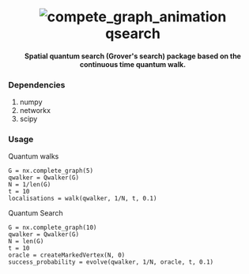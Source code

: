 <h1 align="center">
  <img
    alt="compete_graph_animation"
    src="https://user-images.githubusercontent.com/9468947/29244436-bc4e66ee-7faf-11e7-8d3a-e1e419d60ca5.gif"
  />
  <br />
  qsearch
</h1>

<h4 align="center">
  Spatial quantum search (Grover's search) package based on the continuous time quantum walk.
</h4>


### Dependencies

1. numpy
2. networkx
3. scipy

### Usage

Quantum walks

```
G = nx.complete_graph(5)
qwalker = Qwalker(G)
N = 1/len(G)
t = 10
localisations = walk(qwalker, 1/N, t, 0.1)

```

Quantum Search

```
G = nx.complete_graph(10)
qwalker = Qwalker(G)
N = len(G)
t = 10
oracle = createMarkedVertex(N, 0)
success_probability = evolve(qwalker, 1/N, oracle, t, 0.1)

```
